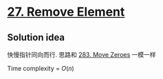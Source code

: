 # [27. Remove Element](https://leetcode.com/problems/remove-element/)

## Solution idea

快慢指针同向而行. 思路和 [283. Move Zeroes](https://leetcode.com/problems/move-zeroes/) 一模一样

Time complexity = $O(n)$
